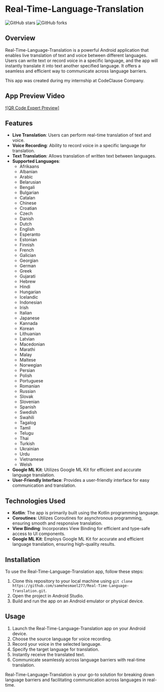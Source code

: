 # Real-Time-Language-Translation

![GitHub stars](https://img.shields.io/github/stars/samehesmael277/Real-Time-Language-Translation?style=flat-square)
![GitHub forks](https://img.shields.io/github/forks/samehesmael277/Real-Time-Language-Translation?style=flat-square)

## Overview

Real-Time-Language-Translation is a powerful Android application that enables live translation of text and voice between different languages. Users can write text or record voice in a specific language, and the app will instantly translate it into text another specified language. It offers a seamless and efficient way to communicate across language barriers.

This app was created during my internship at CodeClause Company.

## App Preview Video

[![QR Code Expert Preview]](https://github.com/samehesmael277/Real-Time-Language-Translation/assets/91541580/c9872a85-c7c3-441e-8d91-53df5523a716)

## Features

- **Live Translation**: Users can perform real-time translation of text and voice.
- **Voice Recording**: Ability to record voice in a specific language for translation.
- **Text Translation**: Allows translation of written text between languages.
- **Supported Languages**:
  - Afrikaans
  - Albanian
  - Arabic
  - Belarusian
  - Bengali
  - Bulgarian
  - Catalan
  - Chinese
  - Croatian
  - Czech
  - Danish
  - Dutch
  - English
  - Esperanto
  - Estonian
  - Finnish
  - French
  - Galician
  - Georgian
  - German
  - Greek
  - Gujarati
  - Hebrew
  - Hindi
  - Hungarian
  - Icelandic
  - Indonesian
  - Irish
  - Italian
  - Japanese
  - Kannada
  - Korean
  - Lithuanian
  - Latvian
  - Macedonian
  - Marathi
  - Malay
  - Maltese
  - Norwegian
  - Persian
  - Polish
  - Portuguese
  - Romanian
  - Russian
  - Slovak
  - Slovenian
  - Spanish
  - Swedish
  - Swahili
  - Tagalog
  - Tamil
  - Telugu
  - Thai
  - Turkish
  - Ukrainian
  - Urdu
  - Vietnamese
  - Welsh
- **Google ML Kit**: Utilizes Google ML Kit for efficient and accurate language translation.
- **User-Friendly Interface**: Provides a user-friendly interface for easy communication and translation.

## Technologies Used

- **Kotlin**: The app is primarily built using the Kotlin programming language.
- **Coroutines**: Utilizes Coroutines for asynchronous programming, ensuring smooth and responsive translation.
- **View Binding**: Incorporates View Binding for efficient and type-safe access to UI components.
- **Google ML Kit**: Employs Google ML Kit for accurate and efficient language translation, ensuring high-quality results.

## Installation

To use the Real-Time-Language-Translation app, follow these steps:

1. Clone this repository to your local machine using `git clone https://github.com/samehesmael277/Real-Time-Language-Translation.git`.
2. Open the project in Android Studio.
3. Build and run the app on an Android emulator or physical device.

## Usage

1. Launch the Real-Time-Language-Translation app on your Android device.
2. Choose the source language for voice recording.
3. Record your voice in the selected language.
4. Specify the target language for translation.
5. Instantly receive the translated text.
6. Communicate seamlessly across language barriers with real-time translation.

Real-Time-Language-Translation is your go-to solution for breaking down language barriers and facilitating communication across languages in real-time.
